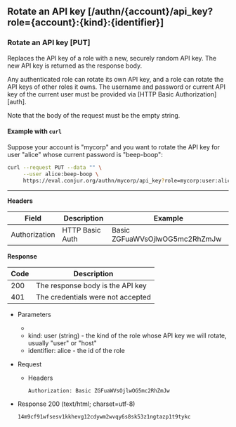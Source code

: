 ## Rotate an API key [/authn/{account}/api_key?role={account}:{kind}:{identifier}]

### Rotate an API key [PUT]

Replaces the API key of a role with a new, securely random API key. The new API
key is returned as the response body.

Any authenticated role can rotate its own API key, and a role can rotate the API
keys of other roles it owns. The username and password or current API key of the
current user must be provided via [HTTP Basic Authorization][auth].

<!-- include(partials/basic_auth.md) -->

Note that the body of the request must be the empty string.

<!-- include(partials/role_kinds.md) -->

#### Example with `curl`

Suppose your account is "mycorp" and you want to rotate the API key for user
"alice" whose current password is "beep-boop":

```bash
curl --request PUT --data "" \
     --user alice:beep-boop \
     https://eval.conjur.org/authn/mycorp/api_key?role=mycorp:user:alice
```

---

**Headers**

|Field        |Description    |Example                       |
|-------------|---------------|------------------------------|
|Authorization|HTTP Basic Auth|Basic ZGFuaWVsOjlwOG5mc2RhZmJw|

**Response**

|Code|Description                                 |
|----|--------------------------------------------|
|200 |The response body is the API key            |
|401 | The credentials were not accepted          |

+ Parameters
  + <!-- include(partials/account_param.md) -->
  + kind: user (string) - the kind of the role whose API key we will rotate,
    usually "user" or "host"
  + identifier: alice - the id of the role

+ Request
    + Headers
    
        ```
        Authorization: Basic ZGFuaWVsOjlwOG5mc2RhZmJw
        ```
        
+ Response 200 (text/html; charset=utf-8)

    ```
    14m9cf91wfsesv1kkhevg12cdywm2wvqy6s8sk53z1ngtazp1t9tykc
    ```

